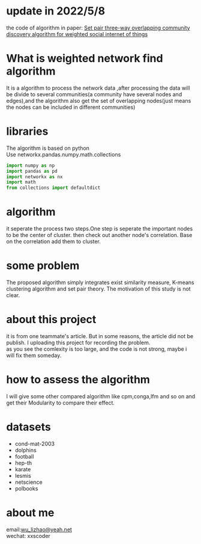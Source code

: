 # update in 2022/5/8
the code of algorithm in paper: [Set pair three-way overlapping community discovery algorithm for weighted social internet of things](https://www.sciencedirect.com/science/article/pii/S2352864822000530)  

# What is weighted network find algorithm  
It is a algorithm to process the network data ,after processing the data will be divide to several communities(a community have several nodes and edges),and the algorithm also get the set of overlapping nodes(just means the nodes can be included in different communities)

# libraries  
The algorithm is based on python  
Use networkx.pandas.numpy.math.collections
```python
import numpy as np
import pandas as pd
import networkx as nx
import math
from collections import defaultdict
```
# algorithm  
it seperate the process two steps.One step is seperate the important nodes to be the center of cluster. then check out another node's correlation. Base on the correlation add them to cluster.

# some problem 
The proposed algorithm simply integrates exist similarity measure, K-means clustering algorithm and set pair theory. The motivation of this study is not clear. 

# about this project  
it is from one teammate's article. But in some reasons, the article did not be publish. I uploading this project for recording the problem.  
as you see the comlexity is too large, and the code is not strong, maybe i will fix them someday. 

# how to assess the algorithm  
I will give some other compared algorithm like cpm,conga,lfm and so on and get their Modularity to compare their effect.

# datasets
+ cond-mat-2003
+ dolphins
+ football
+ hep-th
+ karate
+ lesmis
+ netscience
+ polbooks

# about me
email:wu_lizhao@yeah.net  
wechat: xxscoder
